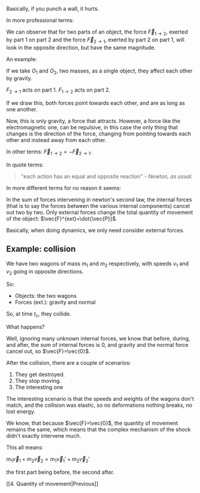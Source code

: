 
Basically, if you punch a wall, it hurts.

In more professional terms:

We can observe that for two parts of an object, the force $\vec{F}_{1\to2}$, exerted by part 1 on part 2 and the force $\vec{F}_{2\to1}$, exerted by part 2 on part 1, will look in the opposite direction, but have the same magnitude.


An example:

If we take $O_1$ and $O_2$, two masses, as a single object, they affect each other by gravity.

$F_{2\to1}$ acts on part 1. 
$F_{1\to2}$ acts on part 2.

If we draw this, both forces point towards each other, and are as long as one another.

Now, this is  only gravity, a force that attracts. However, a force like the electromagnetic one, can be repulsive, in this case the only thing that changes is the direction of the force, changing from pointing towards each other and instead away from each other.

In other terms: $\vec{F}_{1\to2}=-\vec{F}_{2\to1}$.

In quote terms:

> "each action has an equal and opposite reaction"
> *- Newton, as usual.*

In more different terms for no reason it seems:

In the sum of forces intervening in newton's second law, the internal forces (that is to say the forces between the various internal components) cancel out two by two. Only external forces change the total quantity of movement of the object: $\vec{F}^{ext}=\dot{\vec{P}}$.

Basically, when doing dynamics, we only need consider external forces. 

## Example: collision


We have two wagons of mass $m_{1}$ and $m_{2}$ respectively, with speeds $v_{1}$ and $v_{2}$ going in opposite directions.

So:
- Objects: the two wagons
- Forces (ext.): gravity and normal

So, at time $t_{c}$, they collide.

What happens?

Well, ignoring many unknown internal forces, we know that before, during, and after, the sum of internal forces is 0, and gravity and the normal force cancel out, so $\vec{F}=\vec{0}$.

After the collision, there are a couple of scenarios:

1. They get destroyed. 
2. They stop moving.
3. The interesting one

The interesting scenario is that the speeds and weights of the wagons don't match, and the collision was elastic, so no deformations nothing breaks, no lost energy.

We know, that because $\vec{F}=\vec{0}$, the quantity of movement remains the same, which means that the complex mechanism of the shock didn't exactly intervene much.

This all means:

$m_{1}\vec{v}_{1}+m_{2}\vec{v}_{2}=m_{1}\vec{v}_{1}'+m_{2}\vec{v}_{2}'$

the first part being before, the second after.

[[4. Quantity of movement|Previous]]
